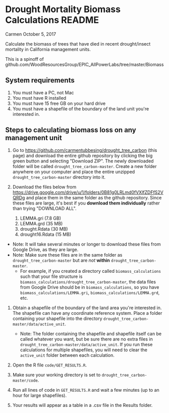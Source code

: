 Drought Mortality Biomass Calculations README
================
Carmen
October 5, 2017

Calculate the biomass of trees that have died in recent drought/insect mortality in California management units.

This is a spinoff of github.com/WoodResourcesGroup/EPIC\_AllPowerLabs/tree/master/Biomass

System requirements
-------------------

1.  You must have a PC, not Mac
2.  You must have R installed
3.  You must have 15 free GB on your hard drive
4.  You must have a shapefile of the boundary of the land unit you're interested in.

Steps to calculating biomass loss on any management unit
--------------------------------------------------------

1.  Go to <https://github.com/carmentubbesing/drought_tree_carbon> (this page) and download the entire github repository by clicking the big green button and selecting "Download ZIP". The newly downloaded folder will be called `drought_tree_carbon-master`. Create a new folder anywhere on your computer and place the entire unzipped `drought_tree_carbon-master` directory into it.

2.  Download the files below from <https://drive.google.com/drive/u/1/folders/0B81g0LRLmd0fVXlfZDFfS2VQRDg> and place them in the same folder as the github repository. Since these files are large, it's best if you **download them individually** rather than trying "DOWNLOAD ALL".
    1.  LEMMA.gri (7.8 GB)
    2.  LEMMA.grd (35 MB)
    3.  drought.Rdata (30 MB)
    4.  drought16.Rdata (15 MB)

-   Note: It will take several minutes or longer to download these files from Google Drive, as they are large.
-   Note: Make sure these files are in the same folder as `drought_tree_carbon-master` but are *not* **within** `drought_tree_carbon-master`.
    -   For example, if you created a directory called `biomass_calculations` such that your file structure is `biomass_calculations/drought_tree_carbon-master`, the data files from Google Drive should be in `biomass_calculations`, so you have `biomass_calculations/LEMMA.gri`, `biomass_calculations/LEMMA.grd`, etc.

1.  Obtain a shapefile of the boundary of the land area you're interested in. The shapefile can have any coordinate reference system. Place a folder containing your shapefile into the directory `drought_tree_carbon-master/data/active_unit`.
    -   Note: The folder containing the shapefile and shapefile itself can be called whatever you want, but be sure there are no extra files in `drought_tree_carbon-master/data/active_unit`. If you run these calculations for multiple shapefiles, you will need to clear the `active_unit` folder between each calculation.

2.  Open the R file `code/GET_RESULTS.R`.

3.  Make sure your working directory is set to `drought_tree_carbon-master/code`.

4.  Run all lines of code in `GET_RESULTS.R` and wait a few minutes (up to an hour for large shapefiles).

5.  Your results will appear as a table in a .csv file in the Results folder.
